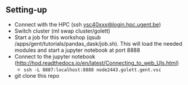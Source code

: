 ## Setting-up

- Connect with the HPC (ssh vsc40xxx@login.hpc.ugent.be)
- Switch cluster (ml swap cluster/golett)
- Start a job for this workshop (qsub /apps/gent/tutorials/pandas_dask/job.sh). This will load the needed modules and start a jupyter notebook at port 8888
- Connect to the jupyter notebook (http://hod.readthedocs.io/en/latest/Connecting_to_web_UIs.html)
  +  `ssh -L 8887:localhost:8888 node2443.golett.gent.vsc`
- git clone this repo
